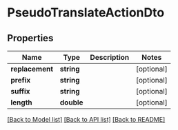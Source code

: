 # PseudoTranslateActionDto

## Properties
Name | Type | Description | Notes
------------ | ------------- | ------------- | -------------
**replacement** | **string** |  | [optional] 
**prefix** | **string** |  | [optional] 
**suffix** | **string** |  | [optional] 
**length** | **double** |  | [optional] 

[[Back to Model list]](../README.md#documentation-for-models) [[Back to API list]](../README.md#documentation-for-api-endpoints) [[Back to README]](../README.md)


